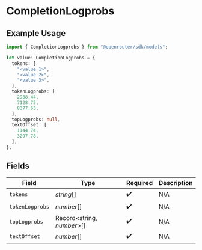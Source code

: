 # CompletionLogprobs

## Example Usage

```typescript
import { CompletionLogprobs } from "@openrouter/sdk/models";

let value: CompletionLogprobs = {
  tokens: [
    "<value 1>",
    "<value 2>",
    "<value 3>",
  ],
  tokenLogprobs: [
    2988.44,
    7128.75,
    8377.63,
  ],
  topLogprobs: null,
  textOffset: [
    1144.74,
    3297.78,
  ],
};
```

## Fields

| Field                      | Type                       | Required                   | Description                |
| -------------------------- | -------------------------- | -------------------------- | -------------------------- |
| `tokens`                   | *string*[]                 | :heavy_check_mark:         | N/A                        |
| `tokenLogprobs`            | *number*[]                 | :heavy_check_mark:         | N/A                        |
| `topLogprobs`              | Record<string, *number*>[] | :heavy_check_mark:         | N/A                        |
| `textOffset`               | *number*[]                 | :heavy_check_mark:         | N/A                        |